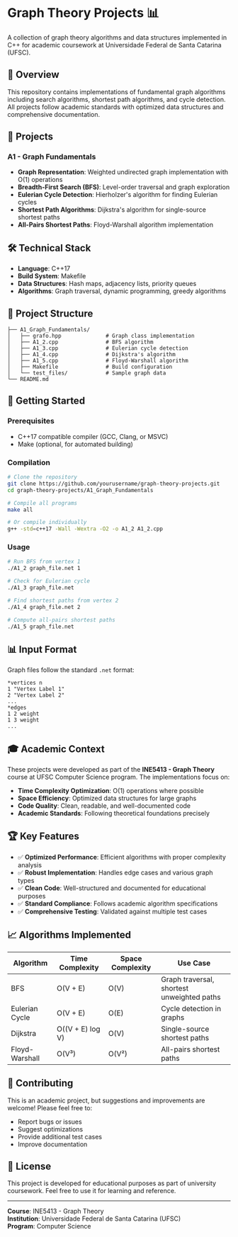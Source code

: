 # Graph Theory Projects 📊

A collection of graph theory algorithms and data structures implemented in C++ for academic coursework at Universidade Federal de Santa Catarina (UFSC).

## 🎯 Overview

This repository contains implementations of fundamental graph algorithms including search algorithms, shortest path algorithms, and cycle detection. All projects follow academic standards with optimized data structures and comprehensive documentation.

## 🚀 Projects

### A1 - Graph Fundamentals
- **Graph Representation**: Weighted undirected graph implementation with O(1) operations
- **Breadth-First Search (BFS)**: Level-order traversal and graph exploration
- **Eulerian Cycle Detection**: Hierholzer's algorithm for finding Eulerian cycles
- **Shortest Path Algorithms**: Dijkstra's algorithm for single-source shortest paths
- **All-Pairs Shortest Paths**: Floyd-Warshall algorithm implementation

## 🛠️ Technical Stack

- **Language**: C++17
- **Build System**: Makefile
- **Data Structures**: Hash maps, adjacency lists, priority queues
- **Algorithms**: Graph traversal, dynamic programming, greedy algorithms

## 📁 Project Structure

```
├── A1_Graph_Fundamentals/
│   ├── grafo.hpp              # Graph class implementation
│   ├── A1_2.cpp               # BFS algorithm
│   ├── A1_3.cpp               # Eulerian cycle detection
│   ├── A1_4.cpp               # Dijkstra's algorithm
│   ├── A1_5.cpp               # Floyd-Warshall algorithm
│   ├── Makefile               # Build configuration
│   └── test_files/            # Sample graph data
└── README.md
```

## 🔧 Getting Started

### Prerequisites
- C++17 compatible compiler (GCC, Clang, or MSVC)
- Make (optional, for automated building)

### Compilation
```bash
# Clone the repository
git clone https://github.com/yourusername/graph-theory-projects.git
cd graph-theory-projects/A1_Graph_Fundamentals

# Compile all programs
make all

# Or compile individually
g++ -std=c++17 -Wall -Wextra -O2 -o A1_2 A1_2.cpp
```

### Usage
```bash
# Run BFS from vertex 1
./A1_2 graph_file.net 1

# Check for Eulerian cycle
./A1_3 graph_file.net

# Find shortest paths from vertex 2
./A1_4 graph_file.net 2

# Compute all-pairs shortest paths
./A1_5 graph_file.net
```

## 📊 Input Format

Graph files follow the standard `.net` format:
```
*vertices n
1 "Vertex Label 1"
2 "Vertex Label 2"
...
*edges
1 2 weight
1 3 weight
...
```

## 🎓 Academic Context

These projects were developed as part of the **INE5413 - Graph Theory** course at UFSC Computer Science program. The implementations focus on:

- **Time Complexity Optimization**: O(1) operations where possible
- **Space Efficiency**: Optimized data structures for large graphs
- **Code Quality**: Clean, readable, and well-documented code
- **Academic Standards**: Following theoretical foundations precisely

## 🏆 Key Features

- ✅ **Optimized Performance**: Efficient algorithms with proper complexity analysis
- ✅ **Robust Implementation**: Handles edge cases and various graph types
- ✅ **Clean Code**: Well-structured and documented for educational purposes
- ✅ **Standard Compliance**: Follows academic algorithm specifications
- ✅ **Comprehensive Testing**: Validated against multiple test cases

## 📈 Algorithms Implemented

| Algorithm | Time Complexity | Space Complexity | Use Case |
|-----------|----------------|------------------|----------|
| BFS | O(V + E) | O(V) | Graph traversal, shortest unweighted paths |
| Eulerian Cycle | O(V + E) | O(E) | Cycle detection in graphs |
| Dijkstra | O((V + E) log V) | O(V) | Single-source shortest paths |
| Floyd-Warshall | O(V³) | O(V²) | All-pairs shortest paths |

## 🤝 Contributing

This is an academic project, but suggestions and improvements are welcome! Please feel free to:
- Report bugs or issues
- Suggest optimizations
- Provide additional test cases
- Improve documentation

## 📄 License

This project is developed for educational purposes as part of university coursework. Feel free to use it for learning and reference.

---

**Course**: INE5413 - Graph Theory  
**Institution**: Universidade Federal de Santa Catarina (UFSC)  
**Program**: Computer Science